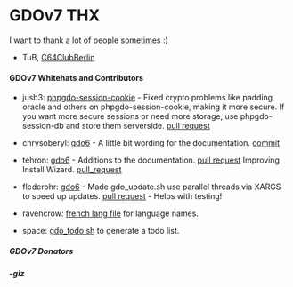 # GDOv7 THX

I want to thank a lot of people sometimes :)

 - TuB, [C64ClubBerlin](https://c64clubberlin.de/)


#### GDOv7 Whitehats and Contributors

 - jusb3: [phpgdo-session-cookie](https://github.com/gizmore/phpgdo-session-cookie) - Fixed crypto problems like padding oracle and others on phpgdo-session-cookie, making it more secure. If you want more secure sessions or need more storage, use phpgdo-session-db and store them serverside. [pull request](https://github.com/gizmore/gdo6-session-cookie/pull/1)

 - chrysoberyl: [gdo6](https://github.com/gizmore/gdo6) - A little bit wording for the documentation. [commit](https://github.com/gizmore/gdo6/commit/c3c14b438f6181baf2a9b437bc9728c38c3c707a)

 - tehron: [gdo6](https://github.com/gizmore/gdo6) - Additions to the documentation. [pull request](https://github.com/gizmore/gdo6/pull/9) Improving Install Wizard. [pull_request](https://github.com/gizmore/gdo6/pull/12)

 - flederohr: [gdo6](https://github.com/gizmore/gdo6) - Made gdo_update.sh use parallel threads via XARGS to speed up updates. [pull request](https://github.com/gizmore/gdo6/pull/6) - Helps with testing!

 - ravencrow: [french lang file](https://github.com/gizmore/gdo6/blob/master/GDO/Language/lang/language_fr.php) for language names.

 - space: [gdo_todo.sh](https://github.com/gizmore/gdo6/blob/master/gdo_todo.sh) to generate a todo list.


##### GDOv7 Donators


##### -giz

